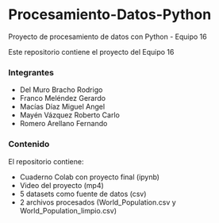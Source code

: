 # Procesamiento-Datos-Python 
Proyecto de procesamiento de datos con Python - Equipo 16

Este repositorio contiene el proyecto del Equipo 16
### Integrantes
- Del Muro Bracho Rodrigo
- Franco Meléndez Gerardo
- Macías Díaz Miguel Angel
- Mayén Vázquez Roberto Carlo
- Romero Arellano Fernando

### Contenido
El repositorio contiene:
- Cuaderno Colab con proyecto final (ipynb)
- Video del proyecto (mp4)
- 5 datasets como fuente de datos (csv)
- 2 archivos procesados (World_Population.csv y World_Population_limpio.csv)
